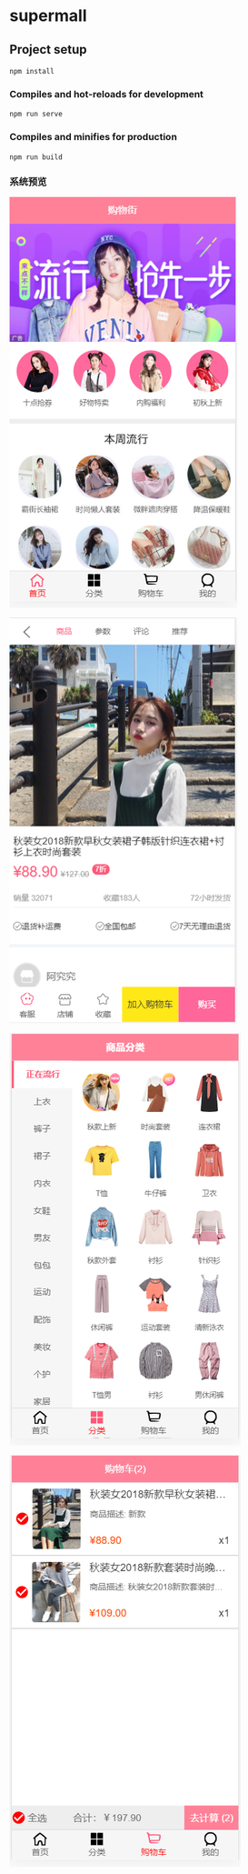 # supermall

## Project setup
```
npm install
```

### Compiles and hot-reloads for development
```
npm run serve
```

### Compiles and minifies for production
```
npm run build
```

### 系统预览
 ![image](https://github.com/Rachel-Aki/supermall/blob/master/src/assets/img/images/1.PNG)
 
 ![image](https://github.com/Rachel-Aki/supermall/blob/master/src/assets/img/images/2.PNG)
 
 ![image](https://github.com/Rachel-Aki/supermall/blob/master/src/assets/img/images/3.PNG)
 
 ![image](https://github.com/Rachel-Aki/supermall/blob/master/src/assets/img/images/4.PNG)

